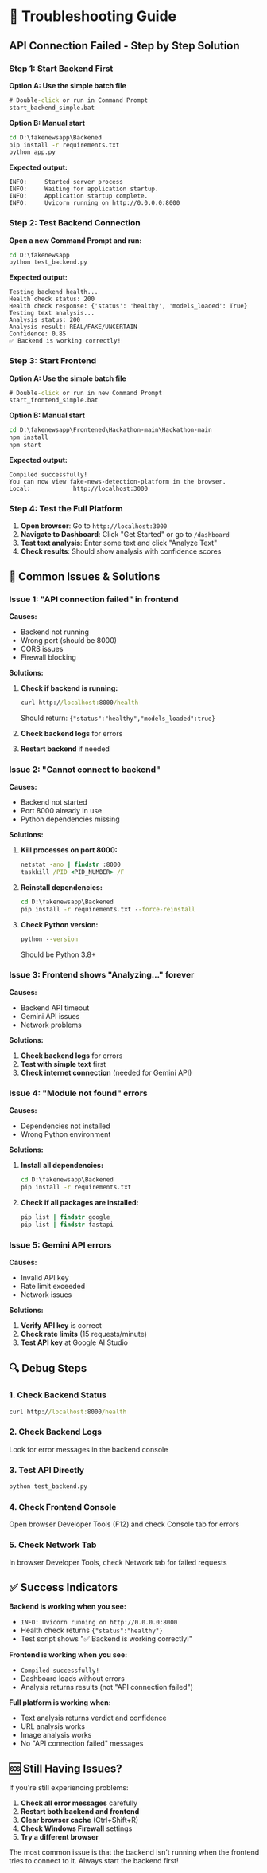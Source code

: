 # 🔧 Troubleshooting Guide

## API Connection Failed - Step by Step Solution

### Step 1: Start Backend First

**Option A: Use the simple batch file**
```cmd
# Double-click or run in Command Prompt
start_backend_simple.bat
```

**Option B: Manual start**
```cmd
cd D:\fakenewsapp\Backened
pip install -r requirements.txt
python app.py
```

**Expected output:**
```
INFO:     Started server process
INFO:     Waiting for application startup.
INFO:     Application startup complete.
INFO:     Uvicorn running on http://0.0.0.0:8000
```

### Step 2: Test Backend Connection

**Open a new Command Prompt and run:**
```cmd
cd D:\fakenewsapp
python test_backend.py
```

**Expected output:**
```
Testing backend health...
Health check status: 200
Health check response: {'status': 'healthy', 'models_loaded': True}
Testing text analysis...
Analysis status: 200
Analysis result: REAL/FAKE/UNCERTAIN
Confidence: 0.85
✅ Backend is working correctly!
```

### Step 3: Start Frontend

**Option A: Use the simple batch file**
```cmd
# Double-click or run in new Command Prompt
start_frontend_simple.bat
```

**Option B: Manual start**
```cmd
cd D:\fakenewsapp\Frontened\Hackathon-main\Hackathon-main
npm install
npm start
```

**Expected output:**
```
Compiled successfully!
You can now view fake-news-detection-platform in the browser.
Local:            http://localhost:3000
```

### Step 4: Test the Full Platform

1. **Open browser**: Go to `http://localhost:3000`
2. **Navigate to Dashboard**: Click "Get Started" or go to `/dashboard`
3. **Test text analysis**: Enter some text and click "Analyze Text"
4. **Check results**: Should show analysis with confidence scores

## 🚨 Common Issues & Solutions

### Issue 1: "API connection failed" in frontend

**Causes:**
- Backend not running
- Wrong port (should be 8000)
- CORS issues
- Firewall blocking

**Solutions:**
1. **Check if backend is running:**
   ```cmd
   curl http://localhost:8000/health
   ```
   Should return: `{"status":"healthy","models_loaded":true}`

2. **Check backend logs** for errors

3. **Restart backend** if needed

### Issue 2: "Cannot connect to backend"

**Causes:**
- Backend not started
- Port 8000 already in use
- Python dependencies missing

**Solutions:**
1. **Kill processes on port 8000:**
   ```cmd
   netstat -ano | findstr :8000
   taskkill /PID <PID_NUMBER> /F
   ```

2. **Reinstall dependencies:**
   ```cmd
   cd D:\fakenewsapp\Backened
   pip install -r requirements.txt --force-reinstall
   ```

3. **Check Python version:**
   ```cmd
   python --version
   ```
   Should be Python 3.8+

### Issue 3: Frontend shows "Analyzing..." forever

**Causes:**
- Backend API timeout
- Gemini API issues
- Network problems

**Solutions:**
1. **Check backend logs** for errors
2. **Test with simple text** first
3. **Check internet connection** (needed for Gemini API)

### Issue 4: "Module not found" errors

**Causes:**
- Dependencies not installed
- Wrong Python environment

**Solutions:**
1. **Install all dependencies:**
   ```cmd
   cd D:\fakenewsapp\Backened
   pip install -r requirements.txt
   ```

2. **Check if all packages are installed:**
   ```cmd
   pip list | findstr google
   pip list | findstr fastapi
   ```

### Issue 5: Gemini API errors

**Causes:**
- Invalid API key
- Rate limit exceeded
- Network issues

**Solutions:**
1. **Verify API key** is correct
2. **Check rate limits** (15 requests/minute)
3. **Test API key** at Google AI Studio

## 🔍 Debug Steps

### 1. Check Backend Status
```cmd
curl http://localhost:8000/health
```

### 2. Check Backend Logs
Look for error messages in the backend console

### 3. Test API Directly
```cmd
python test_backend.py
```

### 4. Check Frontend Console
Open browser Developer Tools (F12) and check Console tab for errors

### 5. Check Network Tab
In browser Developer Tools, check Network tab for failed requests

## ✅ Success Indicators

**Backend is working when you see:**
- `INFO: Uvicorn running on http://0.0.0.0:8000`
- Health check returns `{"status":"healthy"}`
- Test script shows "✅ Backend is working correctly!"

**Frontend is working when you see:**
- `Compiled successfully!`
- Dashboard loads without errors
- Analysis returns results (not "API connection failed")

**Full platform is working when:**
- Text analysis returns verdict and confidence
- URL analysis works
- Image analysis works
- No "API connection failed" messages

## 🆘 Still Having Issues?

If you're still experiencing problems:

1. **Check all error messages** carefully
2. **Restart both backend and frontend**
3. **Clear browser cache** (Ctrl+Shift+R)
4. **Check Windows Firewall** settings
5. **Try a different browser**

The most common issue is that the backend isn't running when the frontend tries to connect to it. Always start the backend first!
